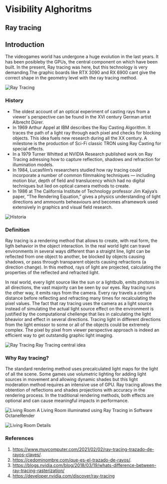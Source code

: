 # Visibility Alghoritms

## Ray tracing

## Introduction
The videogames world has undergone a huge evolution in the last years. It has been posibleby the GPUs, the central component on which have been built.
In the present, Ray tracing was here, but this technology is very demanding.The graphic boards like RTX 3090 and RX 6900 cant give the correct shape in the geometry level with the ray tracing method.

![Ray Tracing](/vc/sketches/gameRT.jpg)

 ### History
  *  The oldest account of an optical experiment of casting rays from a viewer`s perspective can be found in the XVI century German artist Albrecht Dürer.
  *  In 1969 Arthur Appel at IBM  describes the Ray Casting Algorithm. It traces the path of a light ray through each pixel and checks for blocking objects. This idea fuels new research during all the XX century. A milestone is the production of Sci-Fi classic TRON using Ray Casting for special effects.
  *  In a 1979 Turner Whitted at NVIDIA Research published work on Ray Tracing adressing how to capture reflection, shadows and refraction for illumination models.
  *  In 1984, Lucasfilm’s researchers studied how ray tracing could incorporate a number of common filmmaking techniques — including motion blur, depth of field and translucency which had no digital techniques but lied on optical camera methods to create.
  *  In 1986 at The California Institute of Technology professor Jim Kajiya’s paper, “The Rendering Equation,” gives a physics understanding of light directions and ammounts beheaviours and becomes aframework used extensively in graphics and visual field research.
  
![Historia](/vc/sketches/HistoriaRT.jpg)


### Definition
Ray tracing is a rendering method that allows to create, with real form, the ligth behavior in the object interaction. In the real world light can travel environments in several ways different than a straight line, light can be reflected from one object to another, be blocked by objects causing shadows, or pass through transparent objects causing refractions (a direction change). In this method, rays of light are projected, calculating the properties of the reflected and refracted light.

In real world, every light source like the sun or a lightbulb, emits photons in all directions, the vast majority can be seen by our eyes. Ray tracing runs the other way, it emits rays from the camera. Every ray travels a certain distance before reflecting and refracting many times for recalculating the pixel values. The fact that ray tracing uses the camera as a light source instead of simulating the actual light source effect on the environment is justified by the computational chellenge that lies in calculating the light bheavior and effect in several directions. Tracing light in different directions from the light emissor to some or all of the objects could be extremely complex. The pixel by pixel from viewer perspective approach is indeed an efficient way to get outstandig graphic light imaging.



![Ray Tracing](/vc/sketches/RT.jpg)
Ray Tracing central idea




### Why Ray tracing?
The standard rendering method uses precalculated light maps for the light of all the scene. Some games use volumetric lighting for adding light sources in movement and allowing dynamic shades but this light moderation method requires an intensive use of GPU. Ray tracing allows the obtention of reflections and shades projections with accuracy in the rendering process. In the traditional rendering methods, both effects are optional and can cause meaningful impacts in performance.  


![Living Room](/vc/sketches/LivingRoom.jpg)
A Living Room illuminated using Ray Tracing in Software OctaneRender


![Living Room](/vc/sketches/LivingRoomRT.jpg)
Details


### References
1. https://www.muycomputer.com/2021/02/02/ray-tracing-trazado-de-rayos-claves/.
2. https://cedominombre.com/que-es-el-trazado-de-rayos/.
3. https://blogs.nvidia.com/blog/2018/03/19/whats-difference-between-ray-tracing-rasterization/
4. https://developer.nvidia.com/discover/ray-tracing
